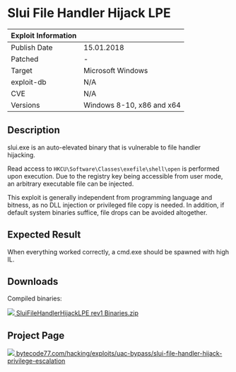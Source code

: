 # Slui File Handler Hijack LPE

| Exploit Information |                                   |
|:------------------- |:--------------------------------- |
| Publish Date        | 15.01.2018                        |
| Patched             | -                                 |
| Target              | Microsoft Windows                 |
| exploit-db          | N/A                               |
| CVE                 | N/A                               |
| Versions            | Windows 8-10, x86 and x64         |

## Description

slui.exe is an auto-elevated binary that is vulnerable to file handler
hijacking.

Read access to `HKCU\Software\Classes\exefile\shell\open` is performed upon
execution. Due to the registry key being accessible from user mode, an arbitrary
executable file can be injected.

This exploit is generally independent from programming language and bitness, as
no DLL injection or privileged file copy is needed. In addition, if default
system binaries suffice, file drops can be avoided altogether.

## Expected Result

When everything worked correctly, a cmd.exe should be spawned with high IL.

## Downloads

Compiled binaries:

[![](https://bytecode77.com/images/shared/fileicons/zip.png) SluiFileHandlerHijackLPE rev1 Binaries.zip](https://bytecode77.com/downloads/hacking/exploits/uac-bypass/SluiFileHandlerHijackLPE%20rev1%20Binaries.zip)

## Project Page

[![](https://bytecode77.com/images/shared/favicon16.png) bytecode77.com/hacking/exploits/uac-bypass/slui-file-handler-hijack-privilege-escalation](https://bytecode77.com/hacking/exploits/uac-bypass/slui-file-handler-hijack-privilege-escalation)